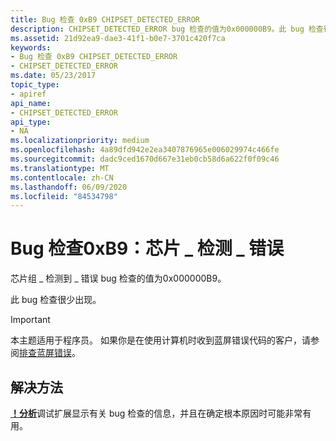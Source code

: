 ```yaml
---
title: Bug 检查 0xB9 CHIPSET_DETECTED_ERROR
description: CHIPSET_DETECTED_ERROR bug 检查的值为0x000000B9。此 bug 检查很少出现。
ms.assetid: 21d92ea9-dae3-41f1-b0e7-3701c420f7ca
keywords:
- Bug 检查 0xB9 CHIPSET_DETECTED_ERROR
- CHIPSET_DETECTED_ERROR
ms.date: 05/23/2017
topic_type:
- apiref
api_name:
- CHIPSET_DETECTED_ERROR
api_type:
- NA
ms.localizationpriority: medium
ms.openlocfilehash: 4a89dfd942e2ea3407876965e006029974c466fe
ms.sourcegitcommit: dadc9ced1670d667e31eb0cb58d6a622f0f09c46
ms.translationtype: MT
ms.contentlocale: zh-CN
ms.lasthandoff: 06/09/2020
ms.locfileid: "84534798"
---
```

# <a name="bug-check-0xb9-chipset_detected_error"></a>Bug 检查0xB9：芯片 \_ 检测 \_ 错误

芯片组 \_ 检测到 \_ 错误 bug 检查的值为0x000000B9。

此 bug 检查很少出现。

> [!IMPORTANT]
> 本主题适用于程序员。 如果你是在使用计算机时收到蓝屏错误代码的客户，请参阅[排查蓝屏错误](https://www.windows.com/stopcode)。


 
## <a name="resolution"></a>解决方法

[**！分析**](-analyze.md)调试扩展显示有关 bug 检查的信息，并且在确定根本原因时可能非常有用。
 




